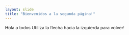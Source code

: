 ```yaml
---
layout: slide
title: "Bienvenidos a la segunda página!"
---
```

Hola a todos
Utiliza la flecha hacia la izquierda para volver!
